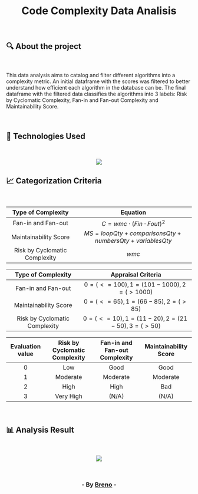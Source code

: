 <h1 align = "center"> Code Complexity Data Analisis </h1><br>

<h2> &#128269; About the project </h2><br>

<p>This data analysis aims to catalog and filter different algorithms into a complexity metric. An initial dataframe with the scores 
was filtered to better understand how efficient each algorithm in the database can be. The final dataframe with the filtered data 
classifies the algorithms into 3 labels: Risk by Cyclomatic Complexity, Fan-in and Fan-out Complexity and Maintainability Score.</p><br>

<h2> &#128302; Technologies Used </h2><br>

<p align="center">
  <a href="https://skillicons.dev">
    <img src="https://skillicons.dev/icons?i=py" />
  </a>
</p>

<h2> &#128200; Categorization Criteria </h2><br>

<div align="center">
  
  | Type of Complexity            | Equation                                                    |
  |:-----------------------------:|:-----------------------------------------------------------:|
  | Fan-in and Fan-out            | $C = wmc \cdot (Fin \cdot Fout)^2$                          |
  | Maintainability Score         | $MS = loopQty + comparisonsQty + numbersQty + variablesQty$ |
  | Risk by Cyclomatic Complexity | $wmc$                                                       |
  
  | Type of Complexity            | Appraisal Criteria                                          | 
  |:-----------------------------:|:-----------------------------------------------------------:|
  | Fan-in and Fan-out            | $0=(<= 100), 1=(101-1000), 2=(> 1000)$                      |
  | Maintainability Score         | $0=(<= 65), 1=(66-85), 2=(> 85)$                            |
  | Risk by Cyclomatic Complexity | $0=(<= 10), 1=(11-20), 2=(21-50), 3=(> 50)$                 |
  
  | Evaluation value   | Risk by Cyclomatic Complexity | Fan-in and Fan-out Complexity | Maintainability Score |
  |:------------------:|:-----------------------------:|:-----------------------------:|:---------------------:|
  | 0                  | Low                           | Good                          | Good                  |
  | 1                  | Moderate                      | Moderate                      | Moderate              |
  | 2                  | High                          | High                          | Bad                   |
  | 3                  | Very High                     | (N/A)                         | (N/A)                 |
  
</div>

<br><h2> &#128202; Analysis Result </h2><br>

<div align="center">
  <img src="https://github.com/Brevex/Code-Metric-Data-Analisis/blob/84451405bfd9952321e6ecb98d76beded072cad5/readme%20images/chart.png">
</div>

<br><h3 align = "center"> - By <a href = "https://www.linkedin.com/in/breno-barbosa-de-oliveira-810866275/" target = "_blank">Breno</a> - </h3>
